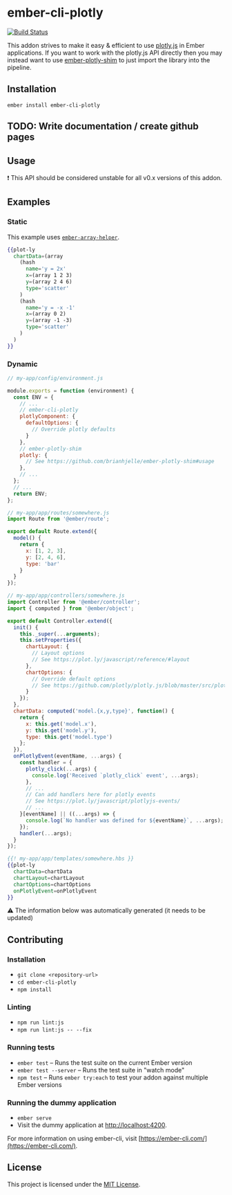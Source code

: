 # ember-cli-plotly

[![Build Status](https://travis-ci.org/EmberMN/ember-cli-plotly.svg?branch=master)](https://travis-ci.org/EmberMN/ember-cli-plotly)

This addon strives to make it easy & efficient to use
[plotly.js](https://plot.ly/javascript/) in Ember applications.
If you want to work with the plotly.js API directly then you may instead want to use
[ember-plotly-shim](https://github.com/brianhjelle/ember-plotly-shim)
to just import the library into the pipeline.

## Installation

```
ember install ember-cli-plotly
```

## TODO: Write documentation / create github pages

## Usage

:exclamation: This API should be considered unstable for all v0.x versions of this addon.

## Examples

### Static
This example uses [`ember-array-helper`](https://github.com/kellyselden/ember-array-helper).

```handlebars
{{plot-ly
  chartData=(array
    (hash
      name='y = 2x' 
      x=(array 1 2 3) 
      y=(array 2 4 6)
      type='scatter'
    ) 
    (hash 
      name='y = -x -1'
      x=(array 0 2) 
      y=(array -1 -3)
      type='scatter'
    ) 
  )
}}
```

### Dynamic

```js
// my-app/config/environment.js

module.exports = function (environment) {
  const ENV = {
    // ...
    // ember-cli-plotly
    plotlyComponent: {
      defaultOptions: {
        // Override plotly defaults
      }
    },
    // ember-plotly-shim
    plotly: {
      // See https://github.com/brianhjelle/ember-plotly-shim#usage
    },
    // ...
  };
  // ...
  return ENV;
};
```

```js
// my-app/app/routes/somewhere.js
import Route from '@ember/route';

export default Route.extend({
  model() {
    return {
      x: [1, 2, 3],
      y: [2, 4, 6],
      type: 'bar'
    }
  }
});
```

```js
// my-app/app/controllers/somewhere.js
import Controller from '@ember/controller';
import { computed } from '@ember/object';

export default Controller.extend({
  init() {
    this._super(...arguments);
    this.setProperties({
      chartLayout: {
        // Layout options
        // See https://plot.ly/javascript/reference/#layout
      },
      chartOptions: {
        // Override default options 
        // See https://github.com/plotly/plotly.js/blob/master/src/plot_api/plot_config.js
      }
    });
  },
  chartData: computed('model.{x,y,type}', function() {
    return {
      x: this.get('model.x'),
      y: this.get('model.y'),
      type: this.get('model.type')
    };
  }),
  onPlotlyEvent(eventName, ...args) {
    const handler = {
      plotly_click(...args) {
        console.log('Received `plotly_click` event', ...args);
      },
      // ... 
      // Can add handlers here for plotly events
      // See https://plot.ly/javascript/plotlyjs-events/
      // ...
    }[eventName] || ((...args) => {
      console.log(`No handler was defined for ${eventName}`, ...args);
    });
    handler(...args);
  }
});
```

```handlebars
{{! my-app/app/templates/somewhere.hbs }}
{{plot-ly
  chartData=chartData
  chartLayout=chartLayout
  chartOptions=chartOptions
  onPlotlyEvent=onPlotlyEvent
}}

```



:warning: The information below was automatically generated
(it needs to be updated)

Contributing
------------------------------------------------------------------------------

### Installation

* `git clone <repository-url>`
* `cd ember-cli-plotly`
* `npm install`

### Linting

* `npm run lint:js`
* `npm run lint:js -- --fix`

### Running tests

* `ember test` – Runs the test suite on the current Ember version
* `ember test --server` – Runs the test suite in "watch mode"
* `npm test` – Runs `ember try:each` to test your addon against multiple Ember versions

### Running the dummy application

* `ember serve`
* Visit the dummy application at [http://localhost:4200](http://localhost:4200).

For more information on using ember-cli, visit [https://ember-cli.com/](https://ember-cli.com/).

License
------------------------------------------------------------------------------

This project is licensed under the [MIT License](LICENSE.md).
